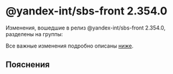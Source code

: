 # @yandex-int/sbs-front 2.354.0

<!-- ЧЕЛОВЕЧЕСКОЕ ВСТУПЛЕНИЕ -->

Изменения, вошедшие в релиз @yandex-int/sbs-front 2.354.0, разделены на группы:

Все важные изменения подробно описаны [ниже](#Пояснения).

## Пояснения

